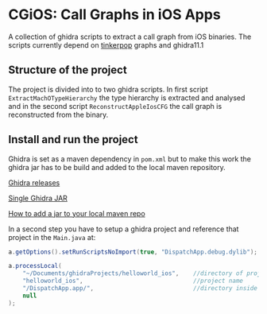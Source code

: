 # CGiOS: Call Graphs in iOS Apps

A collection of ghidra scripts to extract a call graph from iOS binaries.
The scripts currently depend on [tinkerpop](https://github.com/apache/tinkerpop) graphs and ghidra11.1

## Structure of the project
The project is divided into to two ghidra scripts.
In first script `ExtractMachOTypeHierarchy` the type hierarchy is extracted and analysed
and in the second script `ReconstructAppleIosCFG` the call graph is reconstructed from the binary.

## Install and run the project
Ghidra is set as a maven dependency in `pom.xml` 
but to make this work the ghidra jar has to be build and added to the local maven repository.

[Ghidra releases](https://github.com/NationalSecurityAgency/ghidra/releases)

[Single Ghidra JAR](https://ghidra-sre.org/InstallationGuide.html#RunJar)

[How to add a jar to your local maven repo](https://maven.apache.org/guides/mini/guide-3rd-party-jars-local.html)

In a second step you have to setup a ghidra project and reference that project in the `Main.java` at:
```java
a.getOptions().setRunScriptsNoImport(true, "DispatchApp.debug.dylib");      //binary to process

a.processLocal(
    "~/Documents/ghidraProjects/helloworld_ios",    //directory of project
    "helloworld_ios",                               //project name
    "/DispatchApp.app/",                            //directory inside project
    null
);
```